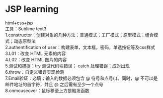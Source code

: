 # JSP learning
html+css+jsp<br>
工具：Sublime text3<br>
1.constructor：创建对象的几种方法：普通模式；工厂模式；原型模式；组合模式；动态原型法<br>
2.authentification of user：构建表单，文本框，密码，单选按钮等及css样式<br>
3.L01：改变 HTML 元素的内容<br>
4.L02：改变 HTML 图片的内容<br>
5.测试和捕捉：try 测试代码块错误； catch 处理错误；成对出现<br>
6.throw：自定义错误实现检测<br>
7.Email验证：必填；输入的数据必须包含 @ 符号和点号(.)。同时，@ 不可以是邮件地址的首字符，并且 @ 之后需有至少一个点号<br>
8.onmouseover：鼠标移至上方是触发函数
